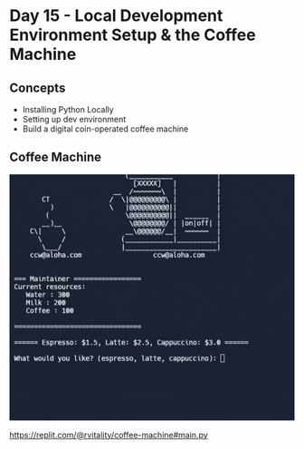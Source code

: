 # Day 15 - Local Development Environment Setup & the Coffee Machine

## Concepts

-   Installing Python Locally
-   Setting up dev environment
-   Build a digital coin-operated coffee machine

## Coffee Machine

![day15](coffee-machine.gif)

https://replit.com/@rvitality/coffee-machine#main.py
